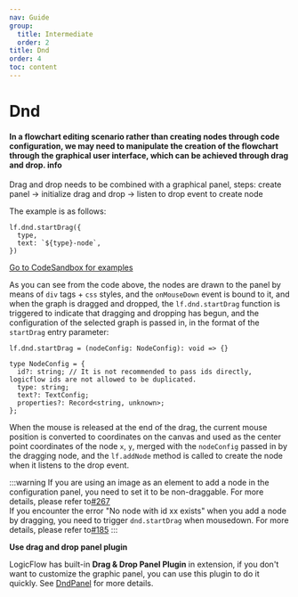 ```yaml
---
nav: Guide
group:
  title: Intermediate
  order: 2
title: Dnd
order: 4
toc: content
---
```


# Dnd

#### In a flowchart editing scenario rather than creating nodes through code configuration, we may need to manipulate the creation of the flowchart through the graphical user interface, which can be achieved through drag and drop. <Badge>info</Badge>

Drag and drop needs to be combined with a graphical panel, steps: create panel → initialize drag and
drop → listen to drop event to create node

The example is as follows:

```tsx | pure
lf.dnd.startDrag({
  type,
  text: `${type}-node`,
})
```

<a href="https://codesandbox.io/embed/logicflow-base18-odj3g?fontsize=14&hidenavigation=1&theme=dark&view=preview" target="_blank"> Go to CodeSandbox for examples </a>

As you can see from the code above, the nodes are drawn to the panel by means of `div` tags + `css`
styles, and the `onMouseDown` event is bound to it, and when the graph is dragged and dropped,
the `lf.dnd.startDrag` function is triggered to indicate that dragging and dropping has begun, and
the configuration of the selected graph is passed in, in the format of the `startDrag` entry
parameter:

```tsx | pure
lf.dnd.startDrag = (nodeConfig: NodeConfig): void => {}

type NodeConfig = {
  id?: string; // It is not recommended to pass ids directly, logicflow ids are not allowed to be duplicated.
  type: string;
  text?: TextConfig;
  properties?: Record<string, unknown>;
};
```

When the mouse is released at the end of the drag, the current mouse position is converted to
coordinates on the canvas and used as the center point coordinates of the node `x`, `y`, merged with
the `nodeConfig` passed in by the dragging node, and the `lf.addNode` method is called to create the
node when it listens to the drop event.

:::warning
If you are using an image as an element to add a node in the configuration panel, you need to set it
to be non-draggable. For more details, please refer
to[#267](https://github.com/didi/LogicFlow/issues/267)<br>
If you encounter the error "No node with id xx exists" when you add a node by dragging, you need to
trigger `dnd.startDrag` when mousedown. For more details, please refer
to[#185](https://github.com/didi/LogicFlow/issues/185)
:::

**Use drag and drop panel plugin**

LogicFlow has built-in **Drag & Drop Panel Plugin** in extension, if you don't want to customize the
graphic panel, you can use this plugin to do it quickly.
See [DndPanel](../extension/dnd-panel.en.md) for more details.
